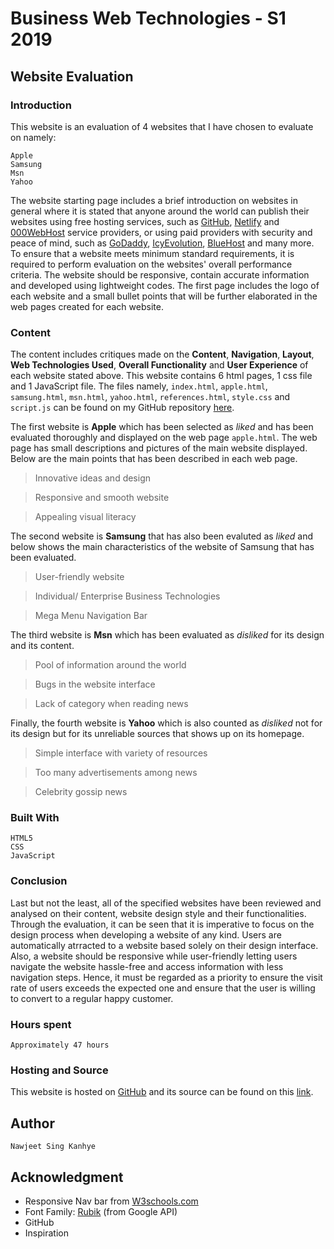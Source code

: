 # Business Web Technologies - S1 2019

## Website Evaluation

### Introduction

This website is an evaluation of 4 websites that I have chosen to evaluate on namely:

```
Apple
Samsung
Msn
Yahoo
```

The website starting page includes a brief introduction on websites in general where it is stated that anyone around the world can publish their websites using free hosting services, such as [GitHub](https://github.com), [Netlify](https://www.netlify.com) and [000WebHost](https://www.000webhost.com) service providers, or using paid providers with security and peace of mind, such as [GoDaddy](https://au.godaddy.com), [IcyEvolution](https://www.icyevolution.com), [BlueHost](https://www.bluehost.com) and many more. To ensure that a website meets minimum standard requirements, it is required to perform evaluation on the websites' overall performance criteria. The website should be responsive, contain accurate information and developed using lightweight codes. The first page includes the logo of each website and a small bullet points that will be further elaborated in the web pages created for each website.

### Content

The content includes critiques made on the **Content**, **Navigation**, **Layout**, **Web Technologies Used**, **Overall Functionality** and **User Experience** of each website stated above. This website contains 6 html pages, 1 css file and 1 JavaScript file. The files namely, `index.html`, `apple.html`, `samsung.html`, `msn.html`, `yahoo.html`, `references.html`, `style.css` and `script.js` can be found on my GitHub repository [here](https://github.com/nawjeet/bwt1).

The first website is **Apple** which has been selected as _liked_ and has been evaluated thoroughly and displayed on the web page `apple.html`. The web page has small descriptions and pictures of the main website displayed. Below are the main points that has been described in each web page.

> Innovative ideas and design

> Responsive and smooth website

> Appealing visual literacy


The second website is **Samsung** that has also been evaluted as _liked_ and below shows the main characteristics of the website of Samsung that has been evaluated. 

> User-friendly website

> Individual/ Enterprise Business Technologies

> Mega Menu Navigation Bar


The third website is **Msn** which has been evaluated as _disliked_ for its design and its content.

> Pool of information around the world

> Bugs in the website interface

> Lack of category when reading news


Finally, the fourth website is **Yahoo** which is also counted as _disliked_ not for its design but for its unreliable sources that shows up on its homepage.

> Simple interface with variety of resources

> Too many advertisements among news

> Celebrity gossip news


### Built With

```
HTML5
CSS
JavaScript
```

### Conclusion

Last but not the least, all of the specified websites have been reviewed and analysed on their content, website design style and their functionalities. Through the evaluation, it can be seen that it is imperative to focus on the design process when developing a website of any kind. Users are automatically atrracted to a website based solely on their design interface. Also, a website should be responsive while user-friendly letting users navigate the website hassle-free and access information with less navigation steps. Hence, it must be regarded as a priority to ensure the visit rate of users exceeds the expected one and ensure that the user is willing to convert to a regular happy customer.

### Hours spent

```
Approximately 47 hours
```


### Hosting and Source

This website is hosted on [GitHub](https://github.com) and its source can be found on this [link](https://github.com/nawjeet/bwt1).

## Author

```
Nawjeet Sing Kanhye
```
## Acknowledgment

* Responsive Nav bar from [W3schools.com](https://www.w3schools.com/html/html_responsive.asp)
* Font Family: [Rubik](https://google-webfonts-helper.herokuapp.com/fonts/rubik?subsets=latin) (from Google API)
* GitHub
* Inspiration

